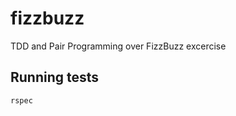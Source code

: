  # fizzbuzz

 TDD and Pair Programming over FizzBuzz excercise

 ## Running tests

 ```shell
 rspec
 
 ```
